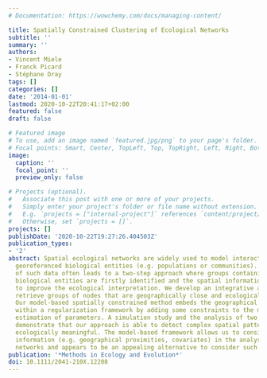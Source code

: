 ```yaml
---
# Documentation: https://wowchemy.com/docs/managing-content/

title: Spatially Constrained Clustering of Ecological Networks
subtitle: ''
summary: ''
authors:
- Vincent Miele
- Franck Picard
- Stéphane Dray
tags: []
categories: []
date: '2014-01-01'
lastmod: 2020-10-22T20:41:17+02:00
featured: false
draft: false

# Featured image
# To use, add an image named `featured.jpg/png` to your page's folder.
# Focal points: Smart, Center, TopLeft, Top, TopRight, Left, Right, BottomLeft, Bottom, BottomRight.
image:
  caption: ''
  focal_point: ''
  preview_only: false

# Projects (optional).
#   Associate this post with one or more of your projects.
#   Simply enter your project's folder or file name without extension.
#   E.g. `projects = ["internal-project"]` references `content/project/deep-learning/index.md`.
#   Otherwise, set `projects = []`.
projects: []
publishDate: '2020-10-22T19:27:26.404503Z'
publication_types:
- '2'
abstract: Spatial ecological networks are widely used to model interactions between
  georeferenced biological entities (e.g. populations or communities). The analysis
  of such data often leads to a two-step approach where groups containing similar
  biological entities are firstly identified and the spatial information is used afterwards
  to improve the ecological interpretation. We develop an integrative approach to
  retrieve groups of nodes that are geographically close and ecologically similar.
  Our model-based spatially constrained method embeds the geographical information
  within a regularization framework by adding some constraints to the maximum likelihood
  estimation of parameters. A simulation study and the analysis of two real data sets
  demonstrate that our approach is able to detect complex spatial patterns that are
  ecologically meaningful. The model-based framework allows us to consider external
  information (e.g. geographical proximities, covariates) in the analysis of ecological
  networks and appears to be an appealing alternative to consider such data.
publication: '*Methods in Ecology and Evolution*'
doi: 10.1111/2041-210X.12208
---
```


